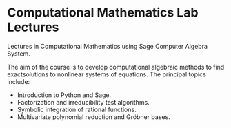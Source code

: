 # Computational Mathematics Lab Lectures

Lectures in Computational Mathematics using Sage Computer Algebra System.

The aim of the course is to develop computational algebraic methods to find exactsolutions to nonlinear systems of equations. The principal topics include:
<ul> 
  <li> Introduction to Python and Sage.</li>
  <li> Factorization and irreducibility test algorithms.</li>
  <li> Symbolic integration of rational functions.</li>
  <li> Multivariate polynomial reduction and Gröbner bases.</li>
</ul>
